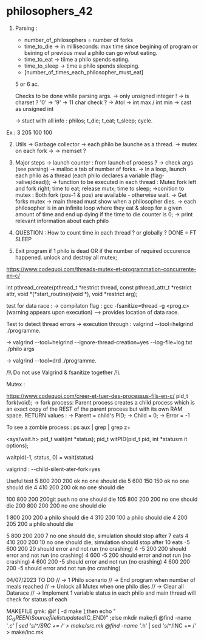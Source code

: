 # philosophers_42

1. Parsing :
	- number_of_philosophers = number of forks
	- time_to_die -> in milliseconds: max time since begining of program or beining of previous meal a philo can go w/out eating.
	- time_to_eat -> tiime a philo spends eating.
	- time_to_sleep -> time a philo spends sleeping.
	- [number_of_times_each_philosopher_must_eat]

	5 or 6 ac.

	Checks to be done whlle parsing args.
	-> only unsigned integer !
	-> is charset ? '0' -> '9'
	-> 11 char check ?
	-> Atol
	-> int max / int min
	-> cast as unsigned int

	-> stuct with all info : philos; t_die; t_eat; t_sleep; cycle.

Ex : 3 205 100 100

2.	Utils
	-> Garbage collector
	-> each philo be launche as a thread.
	-> mutex on each fork ->
	-> memset ?

3. Major steps
	-> launch counter : from launch of process ?
	-> check args (see parsing)
	-> malloc a tab of number of forks.
	-> In a loop, launch each philo as a thread (each philo declares a variable (flag->alive/dead));
	-> function to be executed in each thread : Mutex fork left and fork right; time to eat; release mutx; time to sleep;
		->conition to mutex : Both fork (pos-1 & pos) are available - otherwise wait. -> Get forks mutex
	-> main thread must show when a philosopher dies.
	-> each philosopher is in an infinite loop where they eat & sleep for a given amount of time and end up dying if the time to die counter is 0;
	-> print relevant information about each philo

4. QUESTION : How to count time in each thread ? or globally ? DONE = FT SLEEP

5. Exit program if 1 philo is dead OR if the number of required occurence happened.
	unlock and destroy all mutex;


https://www.codequoi.com/threads-mutex-et-programmation-concurrente-en-c/

int pthread_create(pthread_t *restrict thread, const pthread_attr_t *restrict attr, void *(*start_routine)(void *), void *restrict arg);

test for data race :
-> compilaton flag : gcc -fsanitize=thread -g <prog.c>
(warning appears upon execution)
--> provides location of data race.

Test to detect thread errors
-> execution through : valgrind --tool=helgrind ./programme.

-> valgrind --tool=helgrind --ignore-thread-creation=yes --log-file=log.txt ./philo args

-> valgrind --tool=drd ./programme.

/!\ Do not use Valgrind & fsanitize together /!\

Mutex :



https://www.codequoi.com/creer-et-tuer-des-processus-fils-en-c/
pid_t	fork(void);
	-> fork process: Parent process creates a child process which is an exact copy of the REST of the parent process but with its own RAM space.
	RETURN values :
		-> Parent = child's PID;
		-> Child = 0;
		-> Error = -1

To see a zombie process :
ps aux | grep <PID> | grep z+

<sys/wait.h>
pid_t	wait(int *status);
pid_t	witPID(pid_t pid, int *statusm it options);

waitpid(-1, status, 0) = wait(status)

valgrind : --child-silent-ater-fork=yes

Useful test
5 800 200 200			ok
no one should die
5 600 150 150			ok
no one should die
4 410 200 200			ok
no one should die

100 800 200 200git push
no one should die
105 800 200 200
no one should die
200 800 200 200
no one should die


1 800 200 200
a philo should die
4 310 200 100
a philo should die
4 200 205 200
a philo should die

5 800 200 200 7
no one should die, simulation should stop after 7 eats
4 410 200 200 10
no one should die, simulation should stop after 10 eats
-5 600 200 20
should error and not run (no crashing)
4 -5 200 200
should error and not run (no crashing)
4 600 -5 200
should error and not run (no crashing)
4 600 200 -5
should error and not run (no crashing)
4 600 200 200 -5
should error and not run (no crashing)


04/07/2023
TO DO
//	-> 1 Philo scenario
//	-> End program when number of meals reached
//	-> Unlock all Mutex when one philo dies
//	-> Clear all Datarace
//	-> Implement 1 variable status in each philo and main thread will check for status of each


MAKEFILE
gmk:
		@if [ -d make ];then echo "$(C_GREEN)Source file list updated$(C_END)" ;else mkdir make;fi
		@find -name '*.c' | sed 's/^/SRC += /' > make/src.mk
		@find -name '*.h' | sed 's/^/INC += /' > make/inc.mk